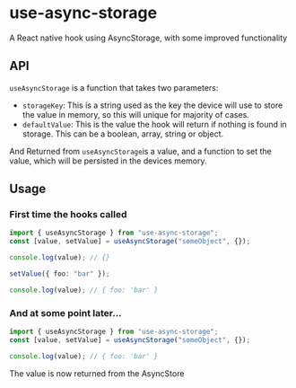 # use-async-storage

A React native hook using AsyncStorage, with some improved functionality

## API

`useAsyncStorage` is a function that takes two parameters:

- `storageKey`: This is a string used as the key the device will use to store the value in memory, so this will unique for majority of cases.
- `defaultValue`: This is the value the hook will return if nothing is found in storage. This can be a boolean, array, string or object.

And Returned from `useAsyncStorage`is a value, and a function to set the value, which will be persisted in the devices memory.

## Usage

### First time the hooks called

```typescript
import { useAsyncStorage } from "use-async-storage";
const [value, setValue] = useAsyncStorage("someObject", {});

console.log(value); // {}

setValue({ foo: "bar" });

console.log(value); // { foo: 'bar' }
```

### And at some point later...

```typescript
import { useAsyncStorage } from "use-async-storage";
const [value, setValue] = useAsyncStorage("someObject", {});

console.log(value); // { foo: 'bar' }
```

The value is now returned from the AsyncStore
